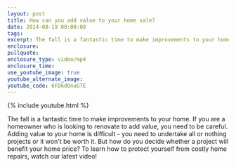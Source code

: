 ```yaml
---
layout: post
title: How can you add value to your home sale?
date: 2014-08-19 00:00:00
tags:
excerpt: The fall is a fantastic time to make improvements to your home.
enclosure:
pullquote:
enclosure_type: video/mp4
enclosure_time:
use_youtube_image: true
youtube_alternate_image:
youtube_code: 6FD6d0naGTE
---
```


{% include youtube.html %}

The fall is a fantastic time to make improvements to your home. If you are a homeowner who is looking to renovate to add value, you need to be careful. Adding value to your home is difficult - you need to undertake all or nothing projects or it won't be worth it. But how do you decide whether a project will benefit your home price? To learn how to protect yourself from costly home repairs, watch our latest video!<br>